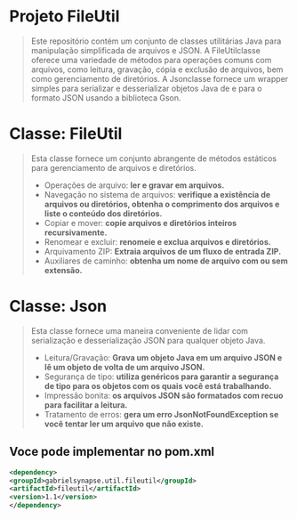 # Projeto FileUtil
>Este repositório contém um conjunto de classes utilitárias Java para manipulação simplificada de arquivos e JSON. A FileUtilclasse oferece uma variedade de métodos para operações comuns com arquivos, como leitura, gravação, cópia e exclusão de arquivos, bem como gerenciamento de diretórios. A Jsonclasse fornece um wrapper simples para serializar e desserializar objetos Java de e para o formato JSON usando a biblioteca Gson.

# Classe: **FileUtil**

>Esta classe fornece um conjunto abrangente de métodos estáticos para gerenciamento de arquivos e diretórios.
>* Operações de arquivo: **ler e gravar em arquivos.**
>* Navegação no sistema de arquivos: **verifique a existência de arquivos ou diretórios, obtenha o comprimento dos arquivos e liste o conteúdo dos diretórios.**
>* Copiar e mover: **copie arquivos e diretórios inteiros recursivamente.**
>* Renomear e excluir: **renomeie e exclua arquivos e diretórios.**
>* Arquivamento ZIP: **Extraia arquivos de um fluxo de entrada ZIP.**
>* Auxiliares de caminho: **obtenha um nome de arquivo com ou sem extensão.**

# Classe: **Json**

>Esta classe fornece uma maneira conveniente de lidar com serialização e desserialização JSON para qualquer objeto Java.
>* Leitura/Gravação: **Grava um objeto Java em um arquivo JSON e lê um objeto de volta de um arquivo JSON.**
>* Segurança de tipo: **utiliza genéricos para garantir a segurança de tipo para os objetos com os quais você está trabalhando.**
>* Impressão bonita: **os arquivos JSON são formatados com recuo para facilitar a leitura.**
>* Tratamento de erros: **gera um erro JsonNotFoundException se você tentar ler um arquivo que não existe.**

## Voce pode implementar no pom.xml

```xml
<dependency>
<groupId>gabrielsynapse.util.fileutil</groupId>
<artifactId>fileutil</artifactId>
<version>1.1</version>
</dependency>
```

